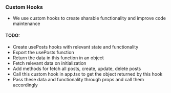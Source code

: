 ### Custom Hooks

- We use custom hooks to create sharable functionality and improve code maintenance

#### TODO:

- Create usePosts hooks with relevant state and functionality
- Export the usePosts function
- Return the data in this function in an object
- Fetch relevant data on initialization
- Add methods for fetch all posts, create, update, delete posts
- Call this custom hook in app.tsx to get the object returned by this hook
- Pass these data and functionality through props and call them accordingly
